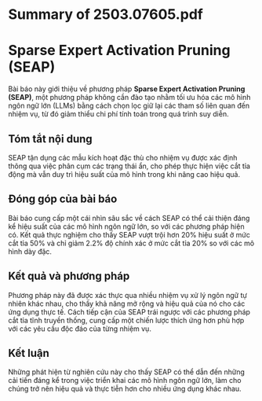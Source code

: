# Summary of 2503.07605.pdf

# Sparse Expert Activation Pruning (SEAP)

Bài báo này giới thiệu về phương pháp **Sparse Expert Activation Pruning (SEAP)**, một phương pháp không cần đào tạo nhằm tối ưu hóa các mô hình ngôn ngữ lớn (LLMs) bằng cách chọn lọc giữ lại các tham số liên quan đến nhiệm vụ, từ đó giảm thiểu chi phí tính toán trong quá trình suy diễn.

## Tóm tắt nội dung

SEAP tận dụng các mẫu kích hoạt đặc thù cho nhiệm vụ được xác định thông qua việc phân cụm các trạng thái ẩn, cho phép thực hiện việc cắt tỉa động mà vẫn duy trì hiệu suất của mô hình trong khi nâng cao hiệu quả. 

## Đóng góp của bài báo

Bài báo cung cấp một cái nhìn sâu sắc về cách SEAP có thể cải thiện đáng kể hiệu suất của các mô hình ngôn ngữ lớn, so với các phương pháp hiện có. Kết quả thực nghiệm cho thấy SEAP vượt trội hơn 20% hiệu suất ở mức cắt tỉa 50% và chỉ giảm 2.2% độ chính xác ở mức cắt tỉa 20% so với các mô hình dày đặc.

## Kết quả và phương pháp

Phương pháp này đã được xác thực qua nhiều nhiệm vụ xử lý ngôn ngữ tự nhiên khác nhau, cho thấy khả năng mở rộng và hiệu quả của nó cho các ứng dụng thực tế. Cách tiếp cận của SEAP trái ngược với các phương pháp cắt tỉa tĩnh truyền thống, cung cấp một chiến lược thích ứng hơn phù hợp với các yêu cầu độc đáo của từng nhiệm vụ.

## Kết luận

Những phát hiện từ nghiên cứu này cho thấy SEAP có thể dẫn đến những cải tiến đáng kể trong việc triển khai các mô hình ngôn ngữ lớn, làm cho chúng trở nên hiệu quả và thực tiễn hơn cho nhiều ứng dụng khác nhau.
